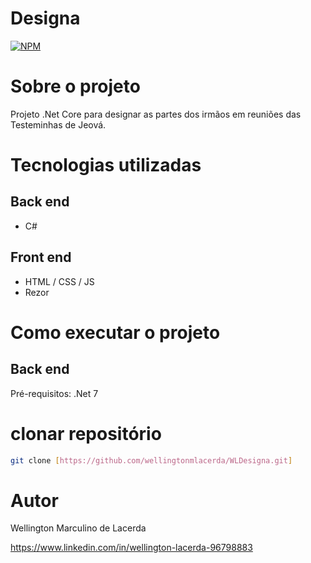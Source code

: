 # Designa 
[![NPM](https://img.shields.io/npm/l/react)](https://github.com/wellingtonmlacerda/WLDesigna/blob/master/LICENSE.txt)

# Sobre o projeto

Projeto .Net Core para designar as partes dos irmãos em reuniões das Testeminhas de Jeová.

# Tecnologias utilizadas
## Back end
- C#
## Front end
- HTML / CSS / JS
- Rezor

# Como executar o projeto

## Back end
Pré-requisitos: .Net 7

# clonar repositório
```bash
git clone [https://github.com/wellingtonmlacerda/WLDesigna.git]
```

# Autor

Wellington Marculino de Lacerda

https://www.linkedin.com/in/wellington-lacerda-96798883

